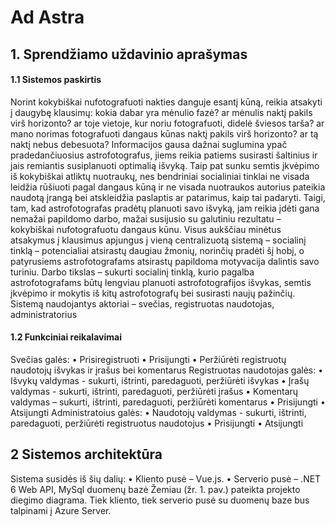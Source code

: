 # Ad Astra

## 1. Sprendžiamo uždavinio aprašymas
#### 1.1 Sistemos paskirtis
Norint kokybiškai nufotografuoti nakties danguje esantį kūną, reikia atsakyti į daugybę
klausimų: kokia dabar yra mėnulio fazė? ar mėnulis naktį pakils virš horizonto? ar toje vietoje,
kur noriu fotografuoti, didelė šviesos tarša? ar mano norimas fotografuoti dangaus kūnas naktį
pakils virš horizonto? ar tą naktį nebus debesuota? Informacijos gausa dažnai suglumina ypač
pradedančiuosius astrofotografus, jiems reikia patiems susirasti šaltinius ir jais remiantis
susiplanuoti optimalią išvyką. Taip pat sunku semtis įkvėpimo iš kokybiškai atliktų nuotraukų,
nes bendriniai socialiniai tinklai ne visada leidžia rūšiuoti pagal dangaus kūną ir ne visada
nuotraukos autorius pateikia naudotą įrangą bei atskleidžia paslaptis ar patarimus, kaip tai
padaryti.
Taigi, tam, kad astrofotografas pradėtų planuoti savo išvyką, jam reikia įdėti gana nemažai
papildomo darbo, mažai susijusio su galutiniu rezultatu – kokybiškai nufotografuotu dangaus
kūnu. Visus aukščiau minėtus atsakymus į klausimus apjungus į vieną centralizuotą sistemą –
socialinį tinklą – potencialiai atsirastų daugiau žmonių, norinčių pradėti šį hobį, o patyrusiems
astrofotografams atsirastų papildoma motyvacija dalintis savo turiniu.
Darbo tikslas – sukurti socialinį tinklą, kurio pagalba astrofotografams būtų lengviau
planuoti astrofotografijos išvykas, semtis įkvėpimo ir mokytis iš kitų astrofotografų bei susirasti
naujų pažinčių.
Sistemą naudojantys aktoriai – svečias, registruotas naudotojas, administratorius
#### 1.2 Funkciniai reikalavimai
Svečias galės:
• Prisiregistruoti
• Prisijungti
• Peržiūrėti registruotų naudotojų išvykas ir įrašus bei komentarus
Registruotas naudotojas galės:
• Išvykų valdymas - sukurti, ištrinti, paredaguoti, peržiūrėti išvykas
• Įrašų valdymas - sukurti, ištrinti, paredaguoti, peržiūrėti įrašus
• Komentarų valdymas – sukurti, ištrinti, paredaguoti, peržiūrėti komentarus
• Prisijungti
• Atsijungti
Administratoius galės:
• Naudotojų valdymas - sukurti, ištrinti, paredaguoti, peržiūrėti registruotus
naudotojus
• Prisijungti
• Atsijungti
## 2 Sistemos architektūra
Sistema susidės iš šių dalių:
• Kliento pusė – Vue.js.
• Serverio pusė – .NET 6 Web API, MySql duomenų bazė
Žemiau (žr. 1. pav.) pateikta projekto diegimo diagrama. Tiek kliento, tiek serverio pusė
su duomenų baze bus talpinami į Azure Server. 
